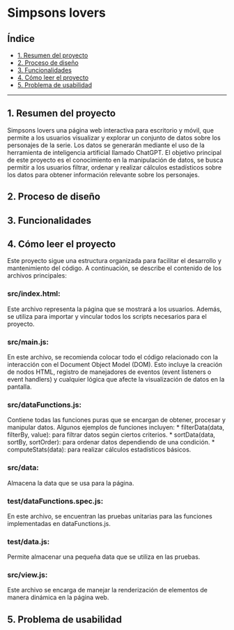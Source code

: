 # Simpsons lovers

## Índice

- [1. Resumen del proyecto](#1-resumen-del-proyecto)
- [2. Proceso de diseño](#2-proceso-de-diseño)
- [3. Funcionalidades](#3-funcionalidades)
- [4. Cómo leer el proyecto](#4-cómo-leer-el-proyecto)
- [5. Problema de usabilidad](#5-problema-de-usabilidad)

---

## 1. Resumen del proyecto

Simpsons lovers una página web interactiva para escritorio y móvil, que permite a los usuarios visualizar y explorar un conjunto de datos sobre los personajes de la serie. Los datos se generarán mediante el uso de la herramienta de inteligencia artificial llamado ChatGPT.
El objetivo principal de este proyecto es el conocimiento en la manipulación de datos, se busca permitir a los usuarios filtrar, ordenar y realizar cálculos estadísticos sobre los datos para obtener información relevante sobre los personajes.

## 2. Proceso de diseño

## 3. Funcionalidades

## 4. Cómo leer el proyecto

Este proyecto sigue una estructura organizada para facilitar el desarrollo y mantenimiento del código. A continuación, se describe el contenido de los archivos principales:

  ### src/index.html:
  
  Este archivo representa la página que se mostrará a los usuarios. Además, se utiliza para importar y vincular todos los scripts necesarios para el proyecto.

  ### src/main.js:

  En este archivo, se recomienda colocar todo el código relacionado con la interacción con el Document Object Model (DOM). Esto incluye la creación de nodos HTML, registro de manejadores de eventos (event listeners o event handlers) y cualquier lógica que afecte la visualización de datos en la pantalla.

  ### src/dataFunctions.js:

  Contiene todas las funciones puras que se encargan de obtener, procesar y manipular datos. Algunos ejemplos de funciones incluyen:
    * filterData(data, filterBy, value): para filtrar datos según ciertos criterios.
    * sortData(data, sortBy, sortOrder): para ordenar datos dependiendo de una condición.
    * computeStats(data): para realizar cálculos estadísticos básicos.

  ### src/data:

  Almacena la data que se usa para la página.

  ### test/dataFunctions.spec.js:

  En este archivo, se encuentran las pruebas unitarias para las funciones implementadas en dataFunctions.js.

  ### test/data.js:

  Permite almacenar una pequeña data que se utiliza en las pruebas. 
  
  ### src/view.js:

  Este archivo se encarga de manejar la renderización de elementos de manera dinámica en la página web.

## 5. Problema de usabilidad

